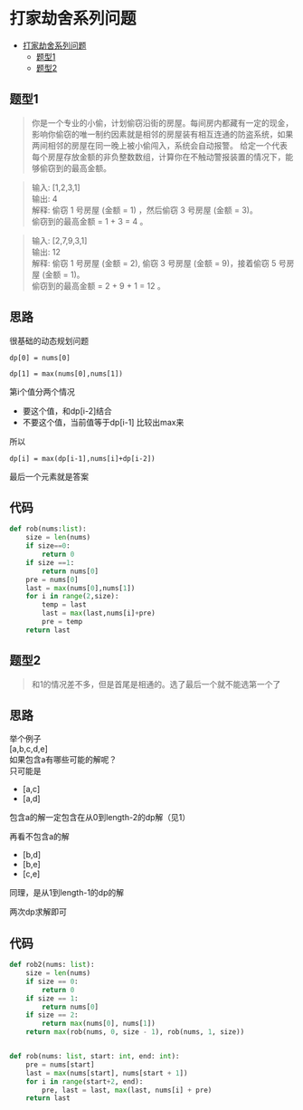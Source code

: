 # 打家劫舍系列问题

- [打家劫舍系列问题](#打家劫舍系列问题)
    - [题型1](#题型1)
    - [题型2](#题型2)

## 题型1

> 你是一个专业的小偷，计划偷窃沿街的房屋。每间房内都藏有一定的现金，影响你偷窃的唯一制约因素就是相邻的房屋装有相互连通的防盗系统，如果两间相邻的房屋在同一晚上被小偷闯入，系统会自动报警。
给定一个代表每个房屋存放金额的非负整数数组，计算你在不触动警报装置的情况下，能够偷窃到的最高金额。

>输入: [1,2,3,1]  
输出: 4  
解释: 偷窃 1 号房屋 (金额 = 1) ，然后偷窃 3 号房屋 (金额 = 3)。  
     偷窃到的最高金额 = 1 + 3 = 4 。
     
>输入: [2,7,9,3,1]  
输出: 12  
解释: 偷窃 1 号房屋 (金额 = 2), 偷窃 3 号房屋 (金额 = 9)，接着偷窃 5 号房屋 (金额 = 1)。  
     偷窃到的最高金额 = 2 + 9 + 1 = 12 。


**思路**
--------------------

很基础的动态规划问题

`
dp[0] = nums[0]
`

`
dp[1] = max(nums[0],nums[1])
`

第i个值分两个情况
- 要这个值，和dp[i-2]结合
- 不要这个值，当前值等于dp[i-1]
比较出max来

所以

`
dp[i] = max(dp[i-1],nums[i]+dp[i-2])
`

最后一个元素就是答案

**代码**
--------------------

```python
def rob(nums:list):
    size = len(nums)
    if size==0:
        return 0
    if size ==1:
        return nums[0]
    pre = nums[0]
    last = max(nums[0],nums[1])
    for i in range(2,size):
        temp = last
        last = max(last,nums[i]+pre)
        pre = temp
    return last
```

## 题型2

>和1的情况差不多，但是首尾是相通的。选了最后一个就不能选第一个了

**思路**
--------------------

举个例子  
[a,b,c,d,e]  
如果包含a有哪些可能的解呢？  
只可能是  
- [a,c]
- [a,d]  
  
包含a的解一定包含在从0到length-2的dp解（见1）

再看不包含a的解
- [b,d]
- [b,e]
- [c,e]
  
同理，是从1到length-1的dp的解

两次dp求解即可

**代码**
--------------------

```python
def rob2(nums: list):
    size = len(nums)
    if size == 0:
        return 0
    if size == 1:
        return nums[0]
    if size == 2:
        return max(nums[0], nums[1])
    return max(rob(nums, 0, size - 1), rob(nums, 1, size))


def rob(nums: list, start: int, end: int):
    pre = nums[start]
    last = max(nums[start], nums[start + 1])
    for i in range(start+2, end):
        pre, last = last, max(last, nums[i] + pre)
    return last
```